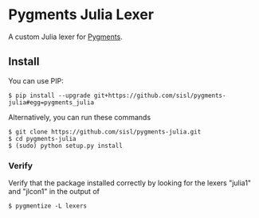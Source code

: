 # Pygments Julia Lexer

A custom Julia lexer for [Pygments](http://pygments.org/).

## Install

You can use PIP:

    $ pip install --upgrade git+https://github.com/sisl/pygments-julia#egg=pygments_julia

Alternatively, you can run these commands

    $ git clone https://github.com/sisl/pygments-julia.git
    $ cd pygments-julia
    $ (sudo) python setup.py install

### Verify

Verify that the package installed correctly by looking for the lexers "julia1" and "jlcon1" in the output of

    $ pygmentize -L lexers

